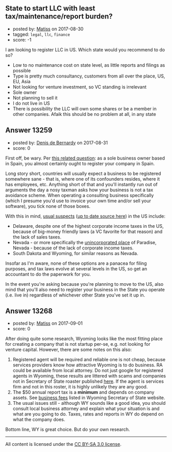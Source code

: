 ## State to start LLC with least tax/maintenance/report burden?

- posted by: [Matiss](https://stackexchange.com/users/1819512/matiss) on 2017-08-30
- tagged: `legal`, `llc`, `finance`
- score: -1

I am looking to register LLC in US. Which state would you recommend to do so?

- Low to no maintenance cost on state level, as little reports and filings as possible
- Type is pretty much consultancy, customers from all over the place, US, EU, Asia
- Not looking for venture investment, so VC standing is irrelevant
- Sole owner
- Not planning to sell it
- I do not live in US
- There is possibility the LLC will own some shares or be a member in other companies. Afaik this should be no problem at all, in any state


## Answer 13259

- posted by: [Denis de Bernardy](https://stackexchange.com/users/182468/denis-de-bernardy) on 2017-08-31
- score: 0

First off, be wary. Per [this related question](https://startups.stackexchange.com/questions/12779/best-place-to-incorporate-international-startup): as a sole business owner based in Spain, you almost certainly ought to register your company in Spain.

Long story short, countries will usually expect a business to be registered somewhere sane - that is, where one of its confounders resides, where it has employees, etc. Anything short of that and you'll instantly run out of arguments the day a nosy taxman asks how your business is not a tax avoidance scheme. When operating a consulting business specifically (which I presume you'd use to invoice your own time and/or sell your software), you tick none of those boxes.

With this in mind, [usual suspects](https://www.thebalance.com/best-and-worst-states-for-business-3193240) ([up to date source here](https://taxfoundation.org/publications/state-business-tax-climate-index/)) in the US include:

- Delaware, despite one of the highest corporate income taxes in the US, because of big-money friendly laws (a VC favorite for that reason) and the lack of sales taxes.
- Nevada - or more specifically the [unincorporated place](https://www.youtube.com/watch?v=naDCCW5TSpU) of Paradise, Nevada - because of the lack of corporate income taxes.
- South Dakota and Wyoming, for similar reasons as Nevada.

Insofar as I'm aware, none of these options are a panacea for filing purposes, and tax laws evolve at several levels in the US, so get an accountant to do the paperwork for you.

In the event you're asking because you're planning to move to the US, also mind that you'll also need to register your business in the State you operate (i.e. live in) regardless of whichever other State you've set it up in.


## Answer 13268

- posted by: [Matiss](https://stackexchange.com/users/1819512/matiss) on 2017-09-01
- score: 0

<p>After doing quite some research, Wyoming looks like the most fitting place for creating a company that is not startup per-se, e.g. not looking for venture capital. However, there are some notes on this also:</p>

<ol>
<li>Registered agent will be required and reliable one is not cheap, because services providers know how attractive Wyoming is to do business. RA could be available from local attorney. Do not just google for registered agents in Wyoming, these results are littered with scams and companies not in Secretary of State roaster published <a href="http://soswy.state.wy.us/Business/CRAHome.aspx" rel="nofollow noreferrer">here</a>. If the agent is services firm and not in this roster, it is highly unlikely they are any good.</li>
<li>The $50 annual report tax is a <strong>minimum</strong> and depends on company assets. See <a href="https://soswy.state.wy.us/Business/docs/BusinessFees.pdf" rel="nofollow noreferrer">business fees</a> listed in Wyoming Secretary of State website.</li>
<li>The usual issues still - although WY sounds like a good idea, you should consult local business attorney and explain what your situation is and what are you going to do. Taxes, rates and reports in WY do depend on what the company does.</li>
</ol>

<p>Bottom line, WY is great choice. But do your own research.</p>




---

All content is licensed under the [CC BY-SA 3.0 license](https://creativecommons.org/licenses/by-sa/3.0/).
